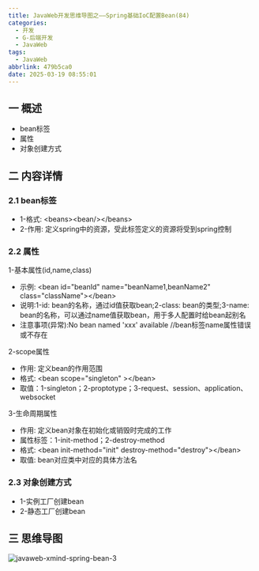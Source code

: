 ```yaml
---
title: JavaWeb开发思维导图之——Spring基础IoC配置Bean(84)
categories:
  - 开发
  - G-后端开发
  - JavaWeb
tags:
  - JavaWeb
abbrlink: 479b5ca0
date: 2025-03-19 08:55:01
---
```

## 一 概述

* bean标签
* 属性
* 对象创建方式

<!--more-->

## 二 内容详情

### 2.1 bean标签

* 1-格式: \<beans>\<bean/>\</beans>
* 2-作用: 定义spring中的资源，受此标签定义的资源将受到spring控制

### 2.2 属性

1-基本属性(id,name,class)

* 示例: \<bean id="beanId" name="beanName1,beanName2" class="className">\</bean>
* 说明:1-id: bean的名称，通过id值获取bean;2-class: bean的类型;3-name: bean的名称，可以通过name值获取bean，用于多人配置时给bean起别名
* 注意事项(异常):No bean named 'xxx' available //bean标签name属性错误或不存在

2-scope属性

* 作用: 定义bean的作用范围
* 格式: \<bean scope="singleton" >\</bean>
* 取值：1-singleton；2-proptotype；3-request、session、application、websocket

3-生命周期属性 

* 作用: 定义bean对象在初始化或销毁时完成的工作
* 属性标签：1-init-method；2-destroy-method
* 格式: \<bean init-method="init" destroy-method="destroy">\</bean>
* 取值: bean对应类中对应的具体方法名

### 2.3 对象创建方式

* 1-实例工厂创建bean
* 2-静态工厂创建bean

## 三 思维导图

![javaweb-xmind-spring-bean-3][1]



[1]:https://cdn.jsdelivr.net/gh/PGzxc/CDN/blog-java/javaweb-xmind-spring-bean-3.png